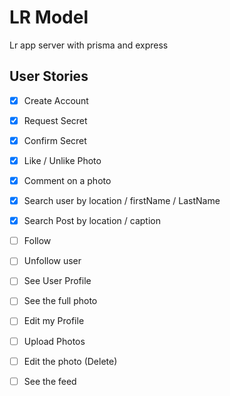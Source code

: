 # LR Model

Lr app server with prisma and express

## User Stories

- [x] Create Account
- [x] Request Secret
- [x] Confirm Secret
- [x] Like / Unlike Photo
- [x] Comment on a photo
- [x] Search user by location / firstName / LastName
- [x] Search Post by location / caption

- [ ] Follow
- [ ] Unfollow user

- [ ] See User Profile
- [ ] See the full photo
- [ ] Edit my Profile
- [ ] Upload Photos
- [ ] Edit the photo (Delete)
- [ ] See the feed
